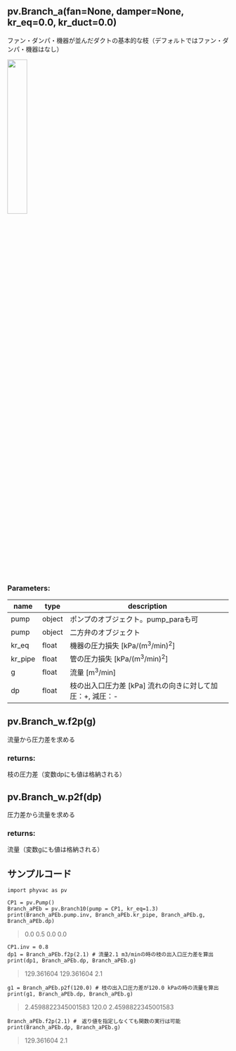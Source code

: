 ## pv.Branch_a(fan=None, damper=None, kr_eq=0.0, kr_duct=0.0)
ファン・ダンパ・機器が並んだダクトの基本的な枝（デフォルトではファン・ダンパ・機器はなし）  
  
<img src="https://user-images.githubusercontent.com/27459538/124419774-2545d380-dd99-11eb-88d9-2113fe5dac7d.png" width=30%>

  
### Parameters:
|  name  |  type  | description |
| ---- | ---- | ---- |
|pump|object|ポンプのオブジェクト。pump_paraも可|
|pump|object|二方弁のオブジェクト|
|kr_eq|float|機器の圧力損失 \[kPa/(m<sup>3</sup>/min)<sup>2</sup>]|
|kr_pipe|float|管の圧力損失 \[kPa/(m<sup>3</sup>/min)<sup>2</sup>]|
|g|float|流量 \[m<sup>3</sup>/min] |
|dp|float|枝の出入口圧力差 \[kPa] 流れの向きに対して加圧：+, 減圧：- |
  
## pv.Branch_w.f2p(g)
流量から圧力差を求める
  
### returns:
枝の圧力差（変数dpにも値は格納される）
## pv.Branch_w.p2f(dp)
圧力差から流量を求める
  
### returns:
流量（変数gにも値は格納される）
  
## サンプルコード
```
import phyvac as pv

CP1 = pv.Pump()
Branch_aPEb = pv.Branch10(pump = CP1, kr_eq=1.3)
print(Branch_aPEb.pump.inv, Branch_aPEb.kr_pipe, Branch_aPEb.g, Branch_aPEb.dp)
```
> 0.0 0.5 0.0 0.0
```
CP1.inv = 0.8
dp1 = Branch_aPEb.f2p(2.1) # 流量2.1 m3/minの時の枝の出入口圧力差を算出
print(dp1, Branch_aPEb.dp, Branch_aPEb.g)
```
> 129.361604 129.361604 2.1
```
g1 = Branch_aPEb.p2f(120.0) # 枝の出入口圧力差が120.0 kPaの時の流量を算出
print(g1, Branch_aPEb.dp, Branch_aPEb.g)
```
> 2.4598822345001583 120.0 2.4598822345001583
```
Branch_aPEb.f2p(2.1) #　返り値を指定しなくても関数の実行は可能
print(Branch_aPEb.dp, Branch_aPEb.g)
```
> 129.361604 2.1
